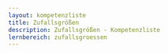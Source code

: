 ```yaml
---
layout: kompetenzliste
title: Zufallsgrößen
description: Zufallsgrößen - Kompetenzliste
lernbereich: zufallsgroessen
---
```

